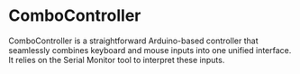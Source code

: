 # ComboController
ComboController is a straightforward Arduino-based controller that seamlessly combines keyboard and mouse inputs into one unified interface. It relies on the Serial Monitor tool to interpret these inputs.
